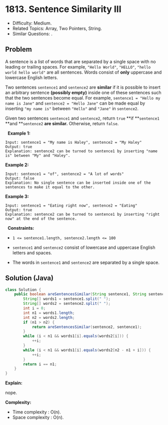 # 1813. Sentence Similarity III

- Difficulty: Medium.
- Related Topics: Array, Two Pointers, String.
- Similar Questions: .

## Problem

A sentence is a list of words that are separated by a single space with no leading or trailing spaces. For example, ```"Hello World"```, ```"HELLO"```, ```"hello world hello world"``` are all sentences. Words consist of **only** uppercase and lowercase English letters.

Two sentences ```sentence1``` and ```sentence2``` are **similar** if it is possible to insert an arbitrary sentence **(possibly empty)** inside one of these sentences such that the two sentences become equal. For example, ```sentence1 = "Hello my name is Jane"``` and ```sentence2 = "Hello Jane"``` can be made equal by inserting ```"my name is"``` between ```"Hello"``` and ```"Jane"``` in ```sentence2```.

Given two sentences ```sentence1``` and ```sentence2```, return ```true``` **if **```sentence1``` **and **```sentence2``` **are similar.** Otherwise, return ```false```.

 
**Example 1:**

```
Input: sentence1 = "My name is Haley", sentence2 = "My Haley"
Output: true
Explanation: sentence2 can be turned to sentence1 by inserting "name is" between "My" and "Haley".
```

**Example 2:**

```
Input: sentence1 = "of", sentence2 = "A lot of words"
Output: false
Explanation: No single sentence can be inserted inside one of the sentences to make it equal to the other.
```

**Example 3:**

```
Input: sentence1 = "Eating right now", sentence2 = "Eating"
Output: true
Explanation: sentence2 can be turned to sentence1 by inserting "right now" at the end of the sentence.
```

 
**Constraints:**


	
- ```1 <= sentence1.length, sentence2.length <= 100```
	
- ```sentence1``` and ```sentence2``` consist of lowercase and uppercase English letters and spaces.
	
- The words in ```sentence1``` and ```sentence2``` are separated by a single space.



## Solution (Java)

```java
class Solution {
    public boolean areSentencesSimilar(String sentence1, String sentence2) {
        String[] words1 = sentence1.split(" ");
        String[] words2 = sentence2.split(" ");
        int i = 0;
        int n1 = words1.length;
        int n2 = words2.length;
        if (n1 > n2) {
            return areSentencesSimilar(sentence2, sentence1);
        }
        while (i < n1 && words1[i].equals(words2[i])) {
            ++i;
        }
        while (i < n1 && words1[i].equals(words2[n2 - n1 + i])) {
            ++i;
        }
        return i == n1;
    }
}
```

**Explain:**

nope.

**Complexity:**

* Time complexity : O(n).
* Space complexity : O(n).
